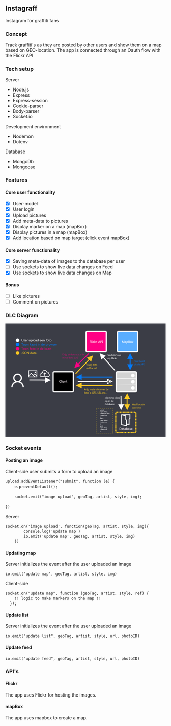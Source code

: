 ## Instagraff
Instagram for graffiti fans

### Concept
Track graffiti's as they are posted by other users and show them on a map based on GEO-location.
The app is connected through an Oauth flow with the Flickr API

### Tech setup
Server
- Node.js
- Express
- Express-session
- Cookie-parser
- Body-parser
- Socket.io

Development environment
- Nodemon
- Dotenv

Database
- MongoDb
- Mongoose

### Features

#### Core user functionality
- [X] User-model
- [X] User login
- [X] Upload pictures
- [X] Add meta-data to pictures
- [X] Display marker on a map (mapBox)
- [X] Display pictures in a map (mapBox)
- [X] Add location based on map target (click event mapBox)

#### Core server functionality
- [X] Saving meta-data of images to the database per user
- [ ] Use sockets to show live data changes on Feed
- [X] Use sockets to show live data changes on Map

#### Bonus
- [ ] Like pictures
- [ ] Comment on pictures

### DLC Diagram
![DLC - Instagraff](https://github.com/Mokerstier/real-time-web-1920/blob/b247101cb3a9a2dccb0ff761afe5fe6046aefb58/repo-img/DLC-instagraff.png)

### Socket events

#### Posting an image
Client-side user submits a form to upload an image

```
upload.addEventListener("submit", function (e) {
    e.preventDefault();
     
    socket.emit("image upload", geoTag, artist, style, img);

})
```

Server
```
socket.on('image upload', function(geoTag, artist, style, img){
		console.log('update map')
		io.emit('update map', geoTag, artist, style, img)
	})
```
#### Updating map
Server initializes the event after the user uploaded an image
```
io.emit('update map', geoTag, artist, style, img)
```

Client-side
```
socket.on("update map", function (geoTag, artist, style, ref) {
    !! logic to make markers on the map !!
  });
```
#### Update list
Server initializes the event after the user uploaded an image
```
io.emit("update list", geoTag, artist, style, url, photoID)
```
#### Update feed
```
io.emit("update feed", geoTag, artist, style, url, photoID)
```

### API's

#### Flickr
The app uses Flickr for hosting the images.

#### mapBox
The app uses mapbox to create a map.